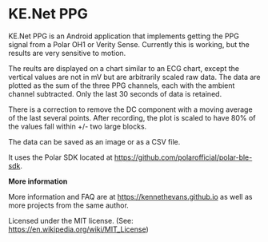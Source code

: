 # KE.Net PPG

KE.Net PPG is an Android application that implements getting the PPG signal from a Polar OH1 or Verity Sense. Currently this is working, but the results are very sensitive to motion.

The reults are displayed on a chart similar to an ECG chart, except the vertical values are not in mV but are arbitrarily scaled raw data. The data are plotted as the sum of the three PPG channels, each with the ambient channel subtracted. Only the last 30 seconds of data is retained.

There is a correction to remove the DC component with a moving average of the last several points. After recording, the plot is scaled to have 80% of the values fall within +/- two large blocks.

The data can be saved as an image or as a CSV file. 

It uses the Polar SDK located at  <https://github.com/polarofficial/polar-ble-sdk>.

**More information**

More information and FAQ are at <https://kennethevans.github.io> as well as more projects from the same author.

Licensed under the MIT license. (See: <https://en.wikipedia.org/wiki/MIT_License>)